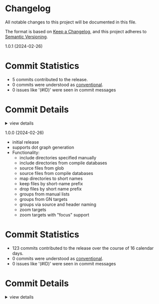 # Changelog

All notable changes to this project will be documented in this file.

The format is based on [Keep a Changelog](https://keepachangelog.com/en/1.0.0/),
and this project adheres to [Semantic Versioning](https://semver.org/spec/v2.0.0.html).

 1.0.1 (2024-02-26)

# Commit Statistics

<csr-read-only-do-not-edit/>

 - 5 commits contributed to the release.
 - 0 commits were understood as [conventional](https://www.conventionalcommits.org).
 - 0 issues like '(#ID)' were seen in commit messages

# Commit Details

<csr-read-only-do-not-edit/>

<details><summary>view details</summary>

 * **Uncategorized**
    - Fix up lock ([`ec28225`](https://github.com/andy31415/igraph/commit/ec2822502698db170741f0711a3a6b0d3b8cc088))
    - Bump patch version to fix up documentation ([`52f7ac9`](https://github.com/andy31415/igraph/commit/52f7ac919d0610b3fef942e9391b5a32a85bfa1b))
    - Release include-graph v1.0.0 ([`41b2c77`](https://github.com/andy31415/igraph/commit/41b2c77a9d6c6f8159a73ba54e8bf4aa162980b6))
    - Release include-graph v1.0.0 ([`027b1b3`](https://github.com/andy31415/igraph/commit/027b1b385a1d985d0b1ed6e4d9e7de1231ecf7d0))
    - Fix up the name of the binary ([`7d56042`](https://github.com/andy31415/igraph/commit/7d56042d84b0bba9d0443b7d9a9d0ff3cab387ca))
</details>

 1.0.0 (2024-02-26)

* initial release
* supports dot graph generation
* Functionality:
  - include directories specified manually
  - include directories from compile databases
  - source files from glob
  - source files from compile databases
  - map directories to short names
  - keep files by short-name prefix
  - drop files by short name prefix
  - groups from manual lists
  - groups from GN targets
  - groups via source and header naming
  - zoom targets
  - zoom targets with "focus" support

# Commit Statistics

<csr-read-only-do-not-edit/>

 - 123 commits contributed to the release over the course of 16 calendar days.
 - 0 commits were understood as [conventional](https://www.conventionalcommits.org).
 - 0 issues like '(#ID)' were seen in commit messages

# Commit Details

<csr-read-only-do-not-edit/>

<details><summary>view details</summary>

 * **Uncategorized**
    - Release include-graph v1.0.0 ([`cd6f0e8`](https://github.com/andy31415/igraph/commit/cd6f0e87cf1ff814857e62fceff32bd53bd4a446))
    - Drop documentation field from cargo.toml ... seemns broken ([`2991627`](https://github.com/andy31415/igraph/commit/2991627eb1ebbdac4057f878e6ccd8dc421f538a))
    - Release include-graph v1.0.0 ([`8914737`](https://github.com/andy31415/igraph/commit/891473736186c036b716a215df7b28acf43190b5))
    - Another update with changelog list ([`5eaf8a1`](https://github.com/andy31415/igraph/commit/5eaf8a164c7aaeecfd10e12f58689b7d6049baad))
    - Move things around in readme ([`ccd5ff3`](https://github.com/andy31415/igraph/commit/ccd5ff3c31338acdfa50be57025b38627d3b227b))
    - Re-format release ([`9884ce0`](https://github.com/andy31415/igraph/commit/9884ce0028a44ee4ca6199724cb75b12c620d40e))
    - Adjusting changelogs prior to release of include-graph v1.0.0 ([`7841be3`](https://github.com/andy31415/igraph/commit/7841be3936f611f0eac06ec4baf2ffd38a24f8d7))
    - Changelog version bump ([`affbf37`](https://github.com/andy31415/igraph/commit/affbf373e768503d829a7e7815b5dc0b2128fad7))
    - Version 1.0 because I want to release it ([`6264e20`](https://github.com/andy31415/igraph/commit/6264e2063a1a5477efc8c373d76d7da0e10c98c2))
    - Update because we want docs ([`6b11780`](https://github.com/andy31415/igraph/commit/6b11780293efe485e6041bd42483bd705c51e0f0))
    - Slight doc change ([`e34bcaf`](https://github.com/andy31415/igraph/commit/e34bcafa24fe7f746bda9abd0a4a5c4ab18bddcd))
    - Preparing for release ([`c16a302`](https://github.com/andy31415/igraph/commit/c16a30205891185231405192807d493a3bed6c1c))
    - Fix include after name change ([`4ebbf14`](https://github.com/andy31415/igraph/commit/4ebbf14e5b306a0588d0e793459479b83c053dac))
    - Prepare for publish: cleaner example, fill in more cargotoml, igraph name seems already used ([`18889da`](https://github.com/andy31415/igraph/commit/18889da67bcd2473445d54a61e6d1797688dc9e7))
    - Better separation ([`e05d647`](https://github.com/andy31415/igraph/commit/e05d647155b1cffebc73ff0d80dc813b9f4d99c9))
    - Separate out zoomed in graphs from the rest, so they do not miz ([`06d1add`](https://github.com/andy31415/igraph/commit/06d1add08354cdc292034a045ebe164ed673706b))
    - Cargo clippy and format ([`5cd4475`](https://github.com/andy31415/igraph/commit/5cd4475bddda8e6649e487f06c18f2d6edea9a89))
    - Fix naming ([`9b6f3ad`](https://github.com/andy31415/igraph/commit/9b6f3ad192951bbaf2da4c67824b1eaebf803035))
    - Add a no-deps group ([`0e70d6e`](https://github.com/andy31415/igraph/commit/0e70d6e67703b870d03f4f8fb9eb3d7406f8e6ac))
    - Get sources from compiledb ([`7c98a2e`](https://github.com/andy31415/igraph/commit/7c98a2e09dc33ad0cce87298451840e6e12a7f4f))
    - Warn if glob is broken ([`697dc60`](https://github.com/andy31415/igraph/commit/697dc6080017a0598130f4eb533b49da05885066))
    - More support for nice formatting for debugging ([`9b2925d`](https://github.com/andy31415/igraph/commit/9b2925d2bbf0d303aa1e702d84e799714f293470))
    - Better include-extract formatting ([`752749a`](https://github.com/andy31415/igraph/commit/752749a6be029b25a44ecb1a068c69a3a63f7285))
    - Add a log of what includes are found ([`2e2e29c`](https://github.com/andy31415/igraph/commit/2e2e29c11284cba002bd86506fc01cacc54cf023))
    - Clean up examples ([`03f2761`](https://github.com/andy31415/igraph/commit/03f2761f2ebe9e5cf3c61c4d5c7668e3d75eb964))
    - Bump version, add author in toml ([`08b8d70`](https://github.com/andy31415/igraph/commit/08b8d7024d6a548bed9c0bc2429056c14242ae46))
    - Merge branch 'master' of github.com:andy31415/igraph ([`11290e5`](https://github.com/andy31415/igraph/commit/11290e5f80ecf5bdfb03693f2f3105c8ee9893cd))
    - Change license: I did not keep anything from the original leptos sample (because leptos was a pain) so for now this is a stand-alone app developed from scratch. Changed my name as copyright ([`66fb6bb`](https://github.com/andy31415/igraph/commit/66fb6bb4a0d37c6d3a0382a06cdde4431c72551d))
    - Create rust.yml ([`38f97be`](https://github.com/andy31415/igraph/commit/38f97bea01f86badd46d86f37d499e0814e6f364))
    - More text ([`1edc76a`](https://github.com/andy31415/igraph/commit/1edc76ab8ad7051c0e578d330955f33ce50ca899))
    - Updated readme ([`3a7f303`](https://github.com/andy31415/igraph/commit/3a7f30362bc6c07ef484911312e524b06414d44f))
    - Debug fixes ([`d72a46d`](https://github.com/andy31415/igraph/commit/d72a46dffc7c4a2286a4432c08a462b4d5138960))
    - Minor fixes ([`f2ea3e5`](https://github.com/andy31415/igraph/commit/f2ea3e5498b6f9686a9eb00f7795b4bef77d6d81))
    - Formattig and focus works ([`17bb5b8`](https://github.com/andy31415/igraph/commit/17bb5b8c9a0fea1fd413619b01bceb58631056ff))
    - Prepare for focused zoom ([`2c47bb3`](https://github.com/andy31415/igraph/commit/2c47bb3c9994ebd0f5cab532c5704ef96eead520))
    - Better layout and coloring ... this starts being usable ([`a3e7861`](https://github.com/andy31415/igraph/commit/a3e78619d903c900affcc55cf92e404ec9a5d387))
    - Remove circular links ([`73f167c`](https://github.com/andy31415/igraph/commit/73f167ca5fd009fc204af5d4e7febacb46f966fc))
    - Zoom works nice ([`464889c`](https://github.com/andy31415/igraph/commit/464889c9e73b991e7624aeb44b995d862c7c356e))
    - Zoom looks much nicer now, except colors ([`2b7409c`](https://github.com/andy31415/igraph/commit/2b7409ccf04615013b0cbe848be7cd744c23da64))
    - Some formatting for example, however overall zoom logic MUST be fixed ([`0ae7b2f`](https://github.com/andy31415/igraph/commit/0ae7b2fa7b75af148606c234ffeb33cd7d77acaa))
    - Better zoom support, however gv seems a bit off here ... ([`6dc6470`](https://github.com/andy31415/igraph/commit/6dc6470be1ec6cdb4a83ca9b27c9b57d29f7bd8a))
    - Format ([`63817a3`](https://github.com/andy31415/igraph/commit/63817a315d4c217bca9d6c1d0808d548e2ef685e))
    - A bit of work on linkages and display ... mostly works EXCEPT zoom ([`1551167`](https://github.com/andy31415/igraph/commit/15511670072765b92b5cf4f72ad8deb77b745cef))
    - Drop support as it seems needed ([`3da800d`](https://github.com/andy31415/igraph/commit/3da800d7f378ea6650c2d560acd81011b4db9780))
    - Format and clippy ([`11da8f5`](https://github.com/andy31415/igraph/commit/11da8f5934c824e5b799a1c973b67dabeb1e8b3d))
    - Coloring ability ... still way too busy ([`95b5c63`](https://github.com/andy31415/igraph/commit/95b5c63f4bf8df6a28bd1c9313e4a966aee6ca99))
    - Templates and formatting ([`4e9abfe`](https://github.com/andy31415/igraph/commit/4e9abfe0acc5b49a9e57b4f34d9470304b3d98b3))
    - Started rendering things ([`37ada41`](https://github.com/andy31415/igraph/commit/37ada41137f7da5331aa6383913e6e974336e1d2))
    - Start preparing for actual output. Arg parser works ([`ec4c331`](https://github.com/andy31415/igraph/commit/ec4c331c28f8925afc22f26507413b6c16bbde2e))
    - Sample_api update to minimize errors ([`b86b4f3`](https://github.com/andy31415/igraph/commit/b86b4f3a735d97671a4a9e2fbeae13148f148905))
    - Clippy, format and support for config seems full ([`12b6714`](https://github.com/andy31415/igraph/commit/12b67145dbc9b6980e976f45a4364e4160399c74))
    - Graph links must have both source and destination ([`d39384b`](https://github.com/andy31415/igraph/commit/d39384b691da8115a48e22fb98443a6ce52b9a84))
    - Format ([`d7d267a`](https://github.com/andy31415/igraph/commit/d7d267a2003985b43bd6a3b4c6db37cb22c1d431))
    - Add support for grouping source and headers ([`87ad46e`](https://github.com/andy31415/igraph/commit/87ad46e1ac9088b5516fa90fe4b9bf901d67881d))
    - Start to support adding groups ([`9314d86`](https://github.com/andy31415/igraph/commit/9314d86e01427cc05a60715205e8b6bd09e74ee8))
    - Start to support adding groups ([`f27d69f`](https://github.com/andy31415/igraph/commit/f27d69fc31a621e540f29d6be9da2168d95ed500))
    - More tests ([`fc72168`](https://github.com/andy31415/igraph/commit/fc72168fe52e734508c7f4efdf9501ab58ad531a))
    - Format and clippy ([`c921015`](https://github.com/andy31415/igraph/commit/c921015de7585dad3b658feccbb2533c67eb4564))
    - Validate variable expansion ([`e70bcfc`](https://github.com/andy31415/igraph/commit/e70bcfc43c21f6d58a28b1b52f5d977b3aa4f360))
    - Better tests and parsing of map is MUCH better ([`df59f86`](https://github.com/andy31415/igraph/commit/df59f86deda02841061098669b6997f7e7190cf1))
    - More tests ([`c13814a`](https://github.com/andy31415/igraph/commit/c13814a4ca2806c4132961700433f084b6d7536d))
    - Some unit tests started for parsing things ([`720d05c`](https://github.com/andy31415/igraph/commit/720d05c94a1b9fea030335b61979cd611e6b962d))
    - Format ([`3f122d6`](https://github.com/andy31415/igraph/commit/3f122d633f6df3d867ad9b0af5487c8fbc744710))
    - Remove leptos ... this seems something we should not have started to begin with ([`d9bf3dc`](https://github.com/andy31415/igraph/commit/d9bf3dc6ce61e772424d80536c06197c8ea8af27))
    - Some renames because igraph::igraph sounds silly ([`6bf68b7`](https://github.com/andy31415/igraph/commit/6bf68b7853da7983f92a50cd4c8b5e52f52a888c))
    - Full instruction parsing ([`e8572af`](https://github.com/andy31415/igraph/commit/e8572afd0ec66a290589f03f4d0449aee46db78b))
    - Avoid warning ([`52d1428`](https://github.com/andy31415/igraph/commit/52d1428b8e5eead6fc9f49865314f529f62da209))
    - More parsing works - we have GN bits ([`b8b499a`](https://github.com/andy31415/igraph/commit/b8b499a1b505e7525e7a40edcdc7c0d7b0a4611e))
    - Format ([`0b43644`](https://github.com/andy31415/igraph/commit/0b43644f53f44c153840e42eb5db99cb5431c356))
    - Zoom also seems to work ... only the more difficult parser remained ([`78bcd47`](https://github.com/andy31415/igraph/commit/78bcd47cf97ccc73019b8713546f7f8709f180e7))
    - Zoom items parse ([`c76a2a4`](https://github.com/andy31415/igraph/commit/c76a2a446e71a9bc12a007714ecfaf23d9b5d00f))
    - Parse map instructions ([`3c7d0b5`](https://github.com/andy31415/igraph/commit/3c7d0b5316b42e8889328a712fc8758f35751a47))
    - Parse globbing and include directory instructions ([`c9c2c6a`](https://github.com/andy31415/igraph/commit/c9c2c6a4c7ff3014c251ac565a4d7070a1439186))
    - Add some variable resolution for our sample api ([`4640f22`](https://github.com/andy31415/igraph/commit/4640f22b095fdfe75d7efeede4eecb4c99a7c519))
    - Add some variable resolution for our sample api ([`3a6c7c7`](https://github.com/andy31415/igraph/commit/3a6c7c7e8a73250c1e02af49304e1f82c12193ba))
    - Full path logic support ([`534990b`](https://github.com/andy31415/igraph/commit/534990b11dcd6dba966a306e98e26fa8847d35d8))
    - Add support for loading GN grouping information ([`9bcc9fb`](https://github.com/andy31415/igraph/commit/9bcc9fb9e1f627c898fd03d98d9367cc99351151))
    - Add nom since I would like some parse instructions ([`b939bf1`](https://github.com/andy31415/igraph/commit/b939bf1ec73c8203f6e94b2c5c821f8be9289b4b))
    - More readable code ([`25998da`](https://github.com/andy31415/igraph/commit/25998dacce6afc601cb796c95964ee9b0ed897c8))
    - Start using join ... seems better ([`ea22c63`](https://github.com/andy31415/igraph/commit/ea22c63354e09db5b1fb9ee94d74db5a1b639262))
    - Bump channel a lot ([`347a9b2`](https://github.com/andy31415/igraph/commit/347a9b2b46f4345c184e68f1dc49306e8190a0e0))
    - Better code organization. Includes, mappings and compiledb parsing all ready ([`6462082`](https://github.com/andy31415/igraph/commit/6462082b1515f4c5a4e78b6bbd4b18a856e2d317))
    - Format ([`ac5e579`](https://github.com/andy31415/igraph/commit/ac5e57971c91b95829f8ce7cb1885bb419425748))
    - Better file type logic ([`a0930e1`](https://github.com/andy31415/igraph/commit/a0930e13de13bb74f3af57e86dc5d9571f3daafe))
    - Move path mapper logic ([`962aa5c`](https://github.com/andy31415/igraph/commit/962aa5cefdbf61f0059c824ef9b7804eae0db302))
    - Split out parsing logic ([`3ead6b3`](https://github.com/andy31415/igraph/commit/3ead6b3eab62f007cd4651698fe8964bfe3d47e8))
    - Minor comment update ([`694ce99`](https://github.com/andy31415/igraph/commit/694ce99ea6e4410bb9318ce8947872e6e2a79f0e))
    - Move to more tokio ([`bd74557`](https://github.com/andy31415/igraph/commit/bd745578fcb8befcd8252fb30dcd490b5f987690))
    - Fast processing ([`74ff1fa`](https://github.com/andy31415/igraph/commit/74ff1fadae10d8a9e602f893e53f2041b2e72a6a))
    - Fmt ([`48df1a8`](https://github.com/andy31415/igraph/commit/48df1a8d2c2f600aa4138bc8edecf6fdd2bd1c13))
    - Less cloning ([`bfb17fd`](https://github.com/andy31415/igraph/commit/bfb17fd959a057c22ae2e39e1971115a1d7cf36a))
    - Format ([`53a9e8c`](https://github.com/andy31415/igraph/commit/53a9e8cb792537d84d6f189764822a8b75d3b51f))
    - Format and clippy ([`a2dddf7`](https://github.com/andy31415/igraph/commit/a2dddf7385239b41ab723b97b1e8906c96f01689))
    - Multithreading ([`2df638c`](https://github.com/andy31415/igraph/commit/2df638cc741bea5df7cc0f048f2539dea34521a1))
    - Minor updates, it takes 1s to process all includes ([`edf6d21`](https://github.com/andy31415/igraph/commit/edf6d21214ead0758c153a11cf142d4564dba82c))
    - Format ([`b0b0b54`](https://github.com/andy31415/igraph/commit/b0b0b544f2a6edf6e6f2bd8e35e4961a8a9702b7))
    - Add ability to iterate faster via an example (with watchexect) ([`902e4c9`](https://github.com/andy31415/igraph/commit/902e4c9c9c16368f5cf5b690b5b25478a234c2f9))
    - Use only resources ... we can build from here if we make a nice api ([`368376a`](https://github.com/andy31415/igraph/commit/368376abfb928ce3e1bc108a40aff866c7a0fafe))
    - Removed some bits ([`43d7dfe`](https://github.com/andy31415/igraph/commit/43d7dfe5000c5b3c323ef4fc56ab66d42b1e4697))
    - Suspense seems to work ... ([`f14ee02`](https://github.com/andy31415/igraph/commit/f14ee0253a1c9f6c7e072052d0fc8401271b1d1c))
    - Keep only the compile database reloader ([`2653eac`](https://github.com/andy31415/igraph/commit/2653eacf806efb96c10daf18b3c29128a56dfe0f))
    - Format ([`d7a2df0`](https://github.com/andy31415/igraph/commit/d7a2df0d483411d83d2d6825a1ea23f056e1c2ae))
    - A leptos action that actually does something ... although making this in a full webapp will be a pain... ([`5aa0c81`](https://github.com/andy31415/igraph/commit/5aa0c81772512e6c38c24f9de33b3d24ad2aca55))
    - Add carto features all as well ([`4e7d671`](https://github.com/andy31415/igraph/commit/4e7d671e9be92e87a90cf5f6a986d6cfbeea839d))
    - Make sure all features are enabled ([`5103a89`](https://github.com/andy31415/igraph/commit/5103a89ac430db34f28959b9c11a2132d26ecb7a))
    - Make rustfmt work ([`9ce8d57`](https://github.com/andy31415/igraph/commit/9ce8d57776a1c697fd3fc9eefac22597eaa1a152))
    - Initial copy of a leptos example app ... I do not yet know how to even pass in command line args... ([`74195cb`](https://github.com/andy31415/igraph/commit/74195cbbd439f0e6b9b4ad2187c03de8a6bcb02b))
    - A bit of axum and leptos that work ... will see how this behaves... ([`336f0f4`](https://github.com/andy31415/igraph/commit/336f0f45f262fc9c20c31ad09967dc447bb8fa95))
    - Starting with a web server ... for now use axum ([`0d19d52`](https://github.com/andy31415/igraph/commit/0d19d52b766d7af3e3445be66412aace5258102b))
    - Make clippy happy ([`f090457`](https://github.com/andy31415/igraph/commit/f090457fc2967afd2f6d3c5ada9f71a5359a580e))
    - Clippy ([`adbe916`](https://github.com/andy31415/igraph/commit/adbe9164114eaa68696c87926a1c00544fc0d87e))
    - Include resolution works ([`506de70`](https://github.com/andy31415/igraph/commit/506de70f384b08990520f791b28919f985d249bb))
    - Format and clippy ([`0383100`](https://github.com/andy31415/igraph/commit/0383100c469446faeed3fae3560d4da0eddfa6e1))
    - Prepare for include recognition ([`7de2b58`](https://github.com/andy31415/igraph/commit/7de2b58f7e3cff67e96741694d69653db60f2ecb))
    - Switch to env-filter for logging ... better control ([`9c4715c`](https://github.com/andy31415/igraph/commit/9c4715c4e2e670f4504f98656cf57c06ade76a66))
    - Some updates ([`26517d2`](https://github.com/andy31415/igraph/commit/26517d2929156304adaaaaf3cf71c59784d32169))
    - Compile database parsing is fully functional ([`6d4dbb1`](https://github.com/andy31415/igraph/commit/6d4dbb1d169e87985fb211cceea11ff7f46986f3))
    - Set up collecting names of everything ([`a4fbe2c`](https://github.com/andy31415/igraph/commit/a4fbe2caba2d7a23857b8126e33752c1212ffa42))
    - Better debug ([`d3edff5`](https://github.com/andy31415/igraph/commit/d3edff51b2e1a059219ea9262dba3cc9447b2c9c))
    - Clippy and fix naming ([`27f8af2`](https://github.com/andy31415/igraph/commit/27f8af20e4fab50e3480bae5c1eb55972700e942))
    - Can serde-parse the compile database ([`2e48dd8`](https://github.com/andy31415/igraph/commit/2e48dd8141bc713aa1afc7335a6f23d0351fd9aa))
    - Add serde ([`911897b`](https://github.com/andy31415/igraph/commit/911897b3ff577c3644f0033b1ea507e65a123bf6))
    - Some initial version ... I would like to try out rust bits ([`1ba260a`](https://github.com/andy31415/igraph/commit/1ba260a102cd8924b559007e4e35da404a9a8456))
</details>

